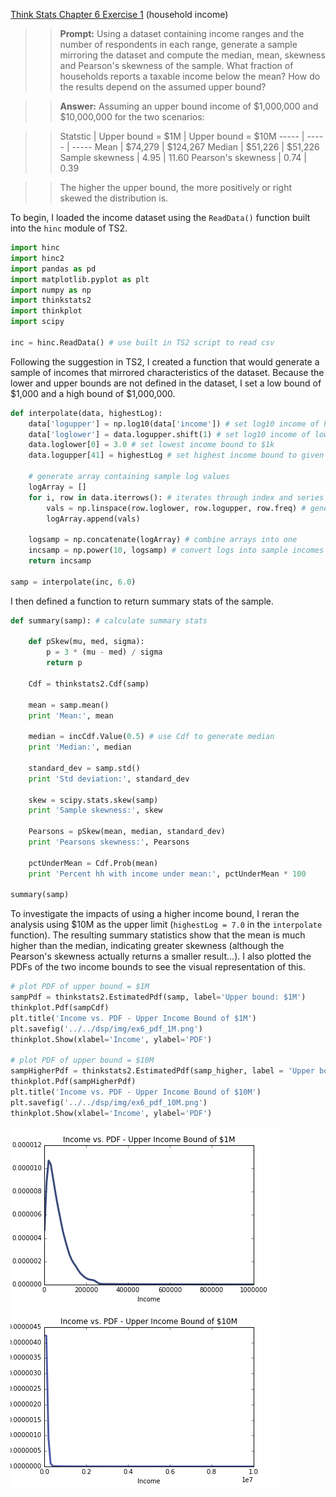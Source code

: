 [Think Stats Chapter 6 Exercise 1](http://greenteapress.com/thinkstats2/html/thinkstats2007.html#toc60) (household income)

>> <b>Prompt:</b> Using a dataset containing income ranges and the number of respondents in each range, generate a sample mirroring the dataset and compute the median, mean, skewness and Pearson's skewness of the sample. What fraction of households reports a taxable income below the mean? How do the results depend on the assumed upper bound?

>> <b>Answer:</b> Assuming an upper bound income of $1,000,000 and $10,000,000 for the two scenarios: 

>> Statstic | Upper bound = $1M | Upper bound = $10M
----- | ----- | -----
Mean | $74,279 | $124,267
Median | $51,226 | $51,226
Sample skewness | 4.95 | 11.60
Pearson's skewness | 0.74 | 0.39

>>The higher the upper bound, the more positively or right skewed the distribution is. 

To begin, I loaded the income dataset using the `ReadData()` function built into the `hinc` module of TS2. 

```python
import hinc
import hinc2
import pandas as pd
import matplotlib.pyplot as plt
import numpy as np
import thinkstats2
import thinkplot
import scipy

inc = hinc.ReadData() # use built in TS2 script to read csv
```

Following the suggestion in TS2, I created a function that would generate a sample of incomes that mirrored characteristics of the dataset. Because the lower and upper bounds are not defined in the dataset, I set a low bound of $1,000 and a high bound of $1,000,000. 

```python
def interpolate(data, highestLog):
    data['logupper'] = np.log10(data['income']) # set log10 income of higher bound
    data['loglower'] = data.logupper.shift(1) # set log10 income of lower bound
    data.loglower[0] = 3.0 # set lowest income bound to $1k
    data.logupper[41] = highestLog # set highest income bound to given log as defined in function call

    # generate array containing sample log values
    logArray = []
    for i, row in data.iterrows(): # iterates through index and series for each row
        vals = np.linspace(row.loglower, row.logupper, row.freq) # generates set of values for each inc band based on hi, low, and freq
        logArray.append(vals)

    logsamp = np.concatenate(logArray) # combine arrays into one
    incsamp = np.power(10, logsamp) # convert logs into sample incomes
    return incsamp

samp = interpolate(inc, 6.0)
```

I then defined a function to return summary stats of the sample. 

```python
def summary(samp): # calculate summary stats
    
    def pSkew(mu, med, sigma):
        p = 3 * (mu - med) / sigma
        return p

    Cdf = thinkstats2.Cdf(samp)

    mean = samp.mean()
    print 'Mean:', mean

    median = incCdf.Value(0.5) # use Cdf to generate median 
    print 'Median:', median

    standard_dev = samp.std()
    print 'Std deviation:', standard_dev

    skew = scipy.stats.skew(samp)
    print 'Sample skewness:', skew

    Pearsons = pSkew(mean, median, standard_dev)
    print 'Pearsons skewness:', Pearsons
    
    pctUnderMean = Cdf.Prob(mean)
    print 'Percent hh with income under mean:', pctUnderMean * 100

summary(samp)
```

To investigate the impacts of using a higher income bound, I reran the analysis using $10M as the upper limit (`highestLog = 7.0` in the `interpolate` function). The resulting summary statistics show that the mean is much higher than the median, indicating greater skewness (although the Pearson's skewness actually returns a smaller result...). I also plotted the PDFs of the two income bounds to see the visual representation of this. 

```python
# plot PDF of upper bound = $1M
sampPdf = thinkstats2.EstimatedPdf(samp, label='Upper bound: $1M')
thinkplot.Pdf(sampCdf)
plt.title('Income vs. PDF - Upper Income Bound of $1M')
plt.savefig('../../dsp/img/ex6_pdf_1M.png')
thinkplot.Show(xlabel='Income', ylabel='PDF')

# plot PDF of upper bound = $10M
sampHigherPdf = thinkstats2.EstimatedPdf(samp_higher, label = 'Upper bound: $10M')
thinkplot.Pdf(sampHigherPdf)
plt.title('Income vs. PDF - Upper Income Bound of $10M')
plt.savefig('../../dsp/img/ex6_pdf_10M.png')
thinkplot.Show(xlabel='Income', ylabel='PDF')
```

<img src="../img/ex6_pdf_1M.png">
<img src="../img/ex6_pdf_10M.png">

